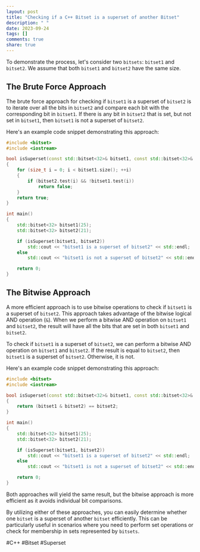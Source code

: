 ```yaml
---
layout: post
title: "Checking if a C++ Bitset is a superset of another Bitset"
description: " "
date: 2023-09-24
tags: []
comments: true
share: true
---
```


To demonstrate the process, let's consider two `bitsets`: `bitset1` and `bitset2`. We assume that both `bitset1` and `bitset2` have the same size.

## The Brute Force Approach

The brute force approach for checking if `bitset1` is a superset of `bitset2` is to iterate over all the bits in `bitset2` and compare each bit with the corresponding bit in `bitset1`. If there is any bit in `bitset2` that is set, but not set in `bitset1`, then `bitset1` is not a superset of `bitset2`.

Here's an example code snippet demonstrating this approach:

```cpp
#include <bitset>
#include <iostream>

bool isSuperset(const std::bitset<32>& bitset1, const std::bitset<32>& bitset2)
{
    for (size_t i = 0; i < bitset1.size(); ++i)
    {
        if (bitset2.test(i) && !bitset1.test(i))
            return false;
    }
    return true;
}

int main()
{
    std::bitset<32> bitset1(25);
    std::bitset<32> bitset2(21);

    if (isSuperset(bitset1, bitset2))
        std::cout << "bitset1 is a superset of bitset2" << std::endl;
    else
        std::cout << "bitset1 is not a superset of bitset2" << std::endl;

    return 0;
}
```

## The Bitwise Approach

A more efficient approach is to use bitwise operations to check if `bitset1` is a superset of `bitset2`. This approach takes advantage of the bitwise logical AND operation (`&`). When we perform a bitwise AND operation on `bitset1` and `bitset2`, the result will have all the bits that are set in both `bitset1` and `bitset2`.

To check if `bitset1` is a superset of `bitset2`, we can perform a bitwise AND operation on `bitset1` and `bitset2`. If the result is equal to `bitset2`, then `bitset1` is a superset of `bitset2`. Otherwise, it is not.

Here's an example code snippet demonstrating this approach:

```cpp
#include <bitset>
#include <iostream>

bool isSuperset(const std::bitset<32>& bitset1, const std::bitset<32>& bitset2)
{
    return (bitset1 & bitset2) == bitset2;
}

int main()
{
    std::bitset<32> bitset1(25);
    std::bitset<32> bitset2(21);

    if (isSuperset(bitset1, bitset2))
        std::cout << "bitset1 is a superset of bitset2" << std::endl;
    else
        std::cout << "bitset1 is not a superset of bitset2" << std::endl;

    return 0;
}
```

Both approaches will yield the same result, but the bitwise approach is more efficient as it avoids individual bit comparisons.

By utilizing either of these approaches, you can easily determine whether one `bitset` is a superset of another `bitset` efficiently. This can be particularly useful in scenarios where you need to perform set operations or check for membership in sets represented by `bitsets`.

#C++ #Bitset #Superset